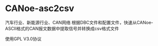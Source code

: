 # CANoe-asc2csv
汽车行业、新能源行业、CAN网络
根据DBC文件和配置文件，快速从CANoe-ASCII格式的CAN报文数据中提取信号并转换成csv格式文件

使用GPL V3.0协议

